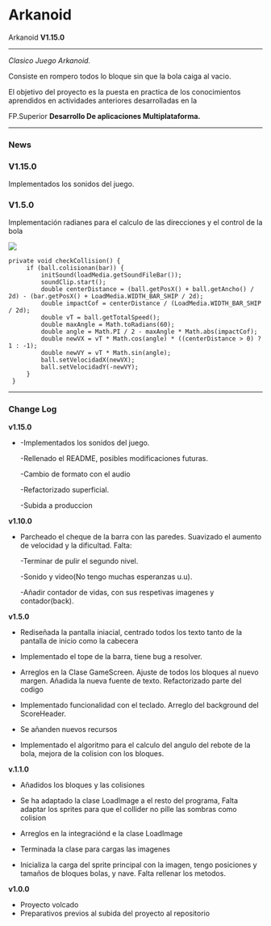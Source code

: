 ﻿# Arkanoid
Arkanoid **V1.15.0**

***
*Clasico Juego Arkanoid.*

Consiste en rompero todos lo bloque sin que la bola caiga al vacio.
 
El objetivo del proyecto es la puesta en practica de los conocimientos aprendidos en actividades anteriores
desarrolladas en la 

FP.Superior **Desarrollo De aplicaciones Multiplataforma.**
***

### News

### **V1.15.0**

Implementados los sonidos del juego.

### **V1.5.0**

Implementación radianes para el calculo de las direcciones y el control de la bola

![](http://centros5.pntic.mec.es/ies.de.melilla/img_2/trrig_graf_02.gif)

    private void checkCollision() {
         if (ball.colisionan(bar)) {
             initSound(loadMedia.getSoundFileBar());
             soundClip.start();
             double centerDistance = (ball.getPosX() + ball.getAncho() / 2d) - (bar.getPosX() + LoadMedia.WIDTH_BAR_SHIP / 2d);
             double impactCof = centerDistance / (LoadMedia.WIDTH_BAR_SHIP / 2d);
             double vT = ball.getTotalSpeed();
             double maxAngle = Math.toRadians(60);
             double angle = Math.PI / 2 - maxAngle * Math.abs(impactCof);
             double newVX = vT * Math.cos(angle) * ((centerDistance > 0) ? 1 : -1);
             double newVY = vT * Math.sin(angle);
             ball.setVelocidadX(newVX);
             ball.setVelocidadY(-newVY);
         }
     }

***


### Change Log
**v1.15.0**

* -Implementados los sonidos del juego.

  -Rellenado el README, posibles modificaciones futuras.

  -Cambio de formato con el audio
  
  -Refactorizado superficial.

  -Subida a produccion

**v1.10.0**
* Parcheado el cheque de la barra con las paredes.
  Suavizado el aumento de velocidad y la dificultad.
  Falta:
  
  -Terminar de pulir el segundo nivel.
  
  -Sonido y video(No tengo muchas esperanzas u.u).
  
  -Añadir contador de vidas, con sus respetivas imagenes y contador(back).

**v1.5.0**
* Rediseñada la pantalla iniacial,
  centrado todos los texto tanto de la pantalla de inicio como la cabecera

* Implementado el tope de la barra, tiene bug a resolver.

* Arreglos en la Clase GameScreen.
  Ajuste de todos los bloques al nuevo margen.
  Añadida la nueva fuente de texto.
  Refactorizado parte del codigo

* Implementado funcionalidad con el teclado.
  Arreglo del background del ScoreHeader.

* Se añanden nuevos recursos

* Implementado el algoritmo para el calculo del angulo del rebote de la bola, mejora de la colision con los bloques.

**v.1.1.0**
* Añadidos los bloques y las colisiones

* Se ha adaptado la clase LoadImage a el resto del programa,
  Falta adaptar los sprites para que el collider no pille las sombras como colision

* Arreglos en la integraciónd e la clase LoadImage

* Terminada la clase para cargas las imagenes

* Inicializa la carga del sprite principal con la imagen,
  tengo posiciones y tamaños de bloques bolas, y nave.
  Falta rellenar los metodos.

**v1.0.0**

* Proyecto volcado
* Preparativos previos al subida del proyecto al repositorio



